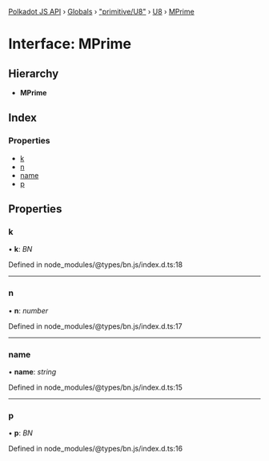 [Polkadot JS API](../README.md) › [Globals](../globals.md) › ["primitive/U8"](../modules/_primitive_u8_.md) › [U8](../classes/_primitive_u8_.u8.md) › [MPrime](_primitive_u8_.u8.mprime.md)

# Interface: MPrime

## Hierarchy

* **MPrime**

## Index

### Properties

* [k](_primitive_u8_.u8.mprime.md#k)
* [n](_primitive_u8_.u8.mprime.md#n)
* [name](_primitive_u8_.u8.mprime.md#name)
* [p](_primitive_u8_.u8.mprime.md#p)

## Properties

###  k

• **k**: *BN*

Defined in node_modules/@types/bn.js/index.d.ts:18

___

###  n

• **n**: *number*

Defined in node_modules/@types/bn.js/index.d.ts:17

___

###  name

• **name**: *string*

Defined in node_modules/@types/bn.js/index.d.ts:15

___

###  p

• **p**: *BN*

Defined in node_modules/@types/bn.js/index.d.ts:16
